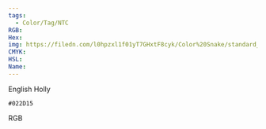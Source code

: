 ```yaml
---
tags:
  - Color/Tag/NTC
RGB:
Hex:
img: https://filedn.com/l0hpzxl1f01yT7GHxtF8cyk/Color%20Snake/standard_csv_to_svg//022D15.svg
CMYK:
HSL:
Name:
---
```

English Holly
```palette
#022D15
```
RGB
